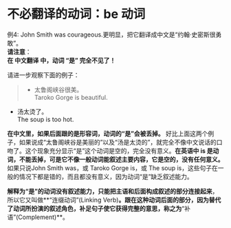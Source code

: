 # 不必翻译的动词：be 动词

例4: John Smith was courageous.更明显，把它翻译成中文是“约翰·史密斯很勇敢”。  
<b>请注意</b>：  
<b>在 **中文翻译** 中，动词 **“是”** 完全不见了！</b>  
  
请进一步观察下面的例子：


> - 太鲁阁峡谷很美。  
Taroko Gorge is beautiful.  
- 汤太烫了。  
The soup is too hot.



**在中文里，如果后面跟的是形容词，动词的“是”会被丢掉。** 好比上面这两个例子，如果说成“太鲁阁峡谷是美丽的”以及“汤是太烫的”，就完全不像中文说话的口吻了。这个现象充分显示“是”这个动词是空的，完全没有意义。**在英语中 is 是动词，不能丢掉，可是它不像一般动词能叙述主要内容，它是空的，没有任何意义。** 如果只说John Smith was，或 Taroko Gorge is，或 The soup is，这些句子在一般的情况下都是错的，而且都没有意义，因为动词“是”缺乏叙述能力。

**解释为“是”的动词没有叙述能力，只能把主语和后面构成叙述的部分连接起来**，所以它又叫做**“连缀动词”(Linking Verb)**。**跟在这种动词后面的部分，因为替代了动词所扮演的叙述角色，补足句子使它获得完整的意思**，称之为**“补语”(Complement)**。